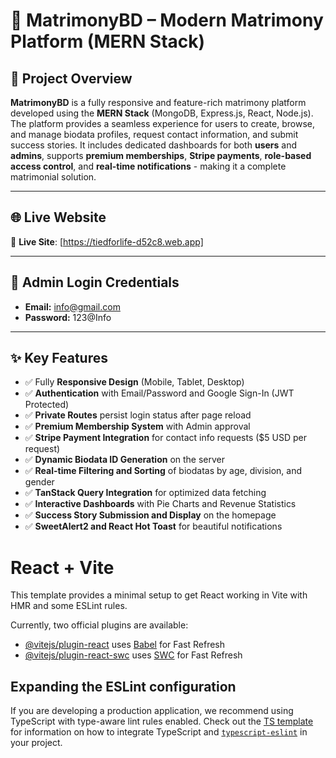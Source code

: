 # 💍 MatrimonyBD – Modern Matrimony Platform (MERN Stack)

## 📝 Project Overview

**MatrimonyBD** is a fully responsive and feature-rich matrimony platform developed using the **MERN Stack** (MongoDB, Express.js, React, Node.js). The platform provides a seamless experience for users to create, browse, and manage biodata profiles, request contact information, and submit success stories. It includes dedicated dashboards for both **users** and **admins**, supports **premium memberships**, **Stripe payments**, **role-based access control**, and **real-time notifications** - making it a complete matrimonial solution.

---

## 🌐 Live Website

🔗 **Live Site**: [https://tiedforlife-d52c8.web.app]

---

## 👤 Admin Login Credentials

- **Email:** info@gmail.com 
- **Password:** 123@Info

---


## ✨ Key Features

- ✅ Fully **Responsive Design** (Mobile, Tablet, Desktop)
- ✅ **Authentication** with Email/Password and Google Sign-In (JWT Protected)
- ✅ **Private Routes** persist login status after page reload
- ✅ **Premium Membership System** with Admin approval
- ✅ **Stripe Payment Integration** for contact info requests ($5 USD per request)
- ✅ **Dynamic Biodata ID Generation** on the server
- ✅ **Real-time Filtering and Sorting** of biodatas by age, division, and gender
- ✅ **TanStack Query Integration** for optimized data fetching
- ✅ **Interactive Dashboards** with Pie Charts and Revenue Statistics
- ✅ **Success Story Submission and Display** on the homepage
- ✅ **SweetAlert2 and React Hot Toast** for beautiful notifications




# React + Vite

This template provides a minimal setup to get React working in Vite with HMR and some ESLint rules.

Currently, two official plugins are available:

- [@vitejs/plugin-react](https://github.com/vitejs/vite-plugin-react/blob/main/packages/plugin-react) uses [Babel](https://babeljs.io/) for Fast Refresh
- [@vitejs/plugin-react-swc](https://github.com/vitejs/vite-plugin-react/blob/main/packages/plugin-react-swc) uses [SWC](https://swc.rs/) for Fast Refresh

## Expanding the ESLint configuration

If you are developing a production application, we recommend using TypeScript with type-aware lint rules enabled. Check out the [TS template](https://github.com/vitejs/vite/tree/main/packages/create-vite/template-react-ts) for information on how to integrate TypeScript and [`typescript-eslint`](https://typescript-eslint.io) in your project.
